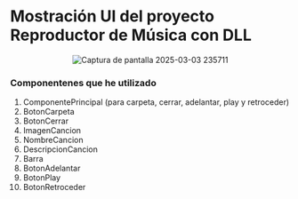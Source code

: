 # Mostración UI del proyecto Reproductor de Música con DLL

<div align="center">
    <img src="https://github.com/user-attachments/assets/c6c2ccfd-0f9e-4355-9cfb-ce7df32a5670" alt="Captura de pantalla 2025-03-03 235711"/>
</div>

### Componentenes que he utilizado 
1. ComponentePrincipal (para carpeta, cerrar, adelantar, play y retroceder)
2. BotonCarpeta
3. BotonCerrar
4. ImagenCancion
5. NombreCancion
6. DescripcionCancion
7. Barra
8. BotonAdelantar
9. BotonPlay
10. BotonRetroceder
